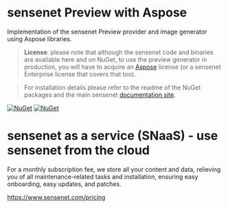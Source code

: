 # sensenet Preview with Aspose
Implementation of the sensenet Preview provider and image generator using Aspose libraries.

> **License**: please note that although the sensenet code and binaries are available here and on NuGet, to use the preview generator in production, you will have to acquire an [Aspose](https://aspose.com) license (or a sensenet Enterprise license that covers that too).

> For installation details please refer to the readme of the NuGet packages and the main sensenet [documentation site](https://docs.sensenet.com/).

[![NuGet](https://img.shields.io/nuget/v/SenseNet.Preview.Aspose.svg)](https://www.nuget.org/packages/SenseNet.Preview.Aspose)
[![NuGet](https://img.shields.io/nuget/v/SenseNet.Preview.Aspose.Install.svg)](https://www.nuget.org/packages/SenseNet.Preview.Aspose.Install)

# sensenet as a service (SNaaS) - use sensenet from the cloud

For a monthly subscription fee, we store all your content and data, relieving you of all maintenance-related tasks and installation, ensuring easy onboarding, easy updates, and patches.

https://www.sensenet.com/pricing
